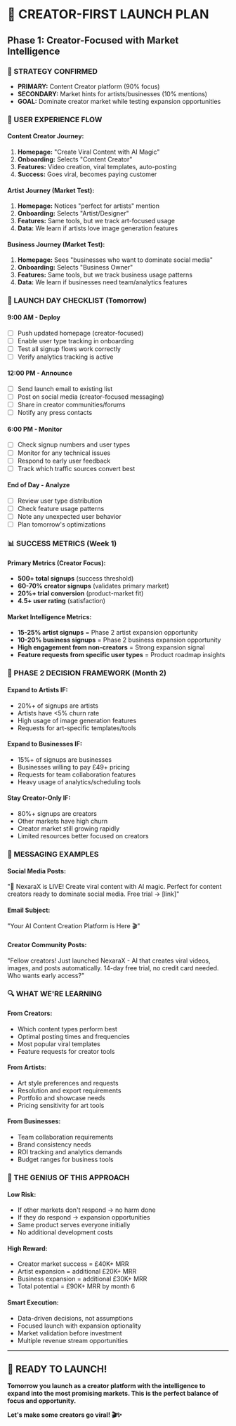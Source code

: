 # 🚀 CREATOR-FIRST LAUNCH PLAN
## Phase 1: Creator-Focused with Market Intelligence

### 🎯 STRATEGY CONFIRMED
- **PRIMARY:** Content Creator platform (90% focus)
- **SECONDARY:** Market hints for artists/businesses (10% mentions)
- **GOAL:** Dominate creator market while testing expansion opportunities

### 📱 USER EXPERIENCE FLOW

#### **Content Creator Journey:**
1. **Homepage:** "Create Viral Content with AI Magic"
2. **Onboarding:** Selects "Content Creator" 
3. **Features:** Video creation, viral templates, auto-posting
4. **Success:** Goes viral, becomes paying customer

#### **Artist Journey (Market Test):**
1. **Homepage:** Notices "perfect for artists" mention
2. **Onboarding:** Selects "Artist/Designer"
3. **Features:** Same tools, but we track art-focused usage
4. **Data:** We learn if artists love image generation features

#### **Business Journey (Market Test):**
1. **Homepage:** Sees "businesses who want to dominate social media"
2. **Onboarding:** Selects "Business Owner"
3. **Features:** Same tools, but we track business usage patterns
4. **Data:** We learn if businesses need team/analytics features

### 🚀 LAUNCH DAY CHECKLIST (Tomorrow)

#### **9:00 AM - Deploy**
- [ ] Push updated homepage (creator-focused)
- [ ] Enable user type tracking in onboarding
- [ ] Test all signup flows work correctly
- [ ] Verify analytics tracking is active

#### **12:00 PM - Announce**
- [ ] Send launch email to existing list
- [ ] Post on social media (creator-focused messaging)
- [ ] Share in creator communities/forums
- [ ] Notify any press contacts

#### **6:00 PM - Monitor**
- [ ] Check signup numbers and user types
- [ ] Monitor for any technical issues
- [ ] Respond to early user feedback
- [ ] Track which traffic sources convert best

#### **End of Day - Analyze**
- [ ] Review user type distribution
- [ ] Check feature usage patterns
- [ ] Note any unexpected user behavior
- [ ] Plan tomorrow's optimizations

### 📊 SUCCESS METRICS (Week 1)

#### **Primary Metrics (Creator Focus):**
- **500+ total signups** (success threshold)
- **60-70% creator signups** (validates primary market)
- **20%+ trial conversion** (product-market fit)
- **4.5+ user rating** (satisfaction)

#### **Market Intelligence Metrics:**
- **15-25% artist signups** = Phase 2 artist expansion opportunity
- **10-20% business signups** = Phase 2 business expansion opportunity
- **High engagement from non-creators** = Strong expansion signal
- **Feature requests from specific user types** = Product roadmap insights

### 🎯 PHASE 2 DECISION FRAMEWORK (Month 2)

#### **Expand to Artists IF:**
- 20%+ of signups are artists
- Artists have <5% churn rate
- High usage of image generation features
- Requests for art-specific templates/tools

#### **Expand to Businesses IF:**
- 15%+ of signups are businesses
- Businesses willing to pay £49+ pricing
- Requests for team collaboration features
- Heavy usage of analytics/scheduling tools

#### **Stay Creator-Only IF:**
- 80%+ signups are creators
- Other markets have high churn
- Creator market still growing rapidly
- Limited resources better focused on creators

### 💬 MESSAGING EXAMPLES

#### **Social Media Posts:**
"🚀 NexaraX is LIVE! Create viral content with AI magic. Perfect for content creators ready to dominate social media. Free trial → [link]"

#### **Email Subject:**
"Your AI Content Creation Platform is Here 🎬"

#### **Creator Community Posts:**
"Fellow creators! Just launched NexaraX - AI that creates viral videos, images, and posts automatically. 14-day free trial, no credit card needed. Who wants early access?"

### 🔍 WHAT WE'RE LEARNING

#### **From Creators:**
- Which content types perform best
- Optimal posting times and frequencies  
- Most popular viral templates
- Feature requests for creator tools

#### **From Artists:**
- Art style preferences and requests
- Resolution and export requirements
- Portfolio and showcase needs
- Pricing sensitivity for art tools

#### **From Businesses:**
- Team collaboration requirements
- Brand consistency needs
- ROI tracking and analytics demands
- Budget ranges for business tools

### 🎯 THE GENIUS OF THIS APPROACH

#### **Low Risk:**
- If other markets don't respond → no harm done
- If they do respond → expansion opportunities
- Same product serves everyone initially
- No additional development costs

#### **High Reward:**
- Creator market success = £40K+ MRR
- Artist expansion = additional £20K+ MRR  
- Business expansion = additional £30K+ MRR
- Total potential = £90K+ MRR by month 6

#### **Smart Execution:**
- Data-driven decisions, not assumptions
- Focused launch with expansion optionality
- Market validation before investment
- Multiple revenue stream opportunities

---

## 🚀 READY TO LAUNCH!

**Tomorrow you launch as a creator platform with the intelligence to expand into the most promising markets. This is the perfect balance of focus and opportunity.**

**Let's make some creators go viral! 🎬✨**
